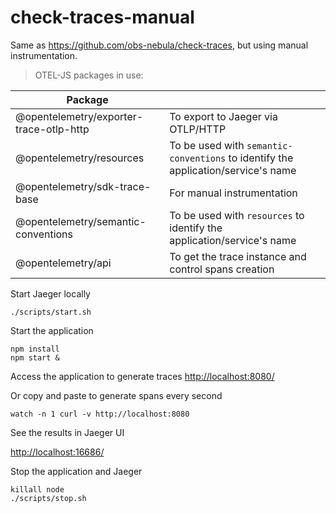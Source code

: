 # check-traces-manual

Same as https://github.com/obs-nebula/check-traces, but using manual instrumentation.

> OTEL-JS packages in use:

| Package | |
| ----------- | ----------- |
| @opentelemetry/exporter-trace-otlp-http | To export to Jaeger via OTLP/HTTP |
| @opentelemetry/resources | To be used with `semantic-conventions` to identify the application/service's name |
| @opentelemetry/sdk-trace-base | For manual instrumentation  |
| @opentelemetry/semantic-conventions | To be used with `resources` to identify the application/service's name |
| @opentelemetry/api | To get the trace instance and control spans creation |


Start Jaeger locally

```
./scripts/start.sh
```

Start the application

```
npm install
npm start &
```

Access the application to generate traces
[http://localhost:8080/](http://localhost:8080)

Or copy and paste to generate spans every second

```
watch -n 1 curl -v http://localhost:8080
```

See the results in Jaeger UI

[http://localhost:16686/](http://localhost:16686)

Stop the application and Jaeger

```
killall node
./scripts/stop.sh
```
